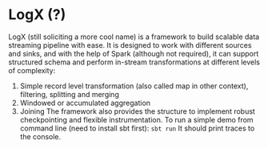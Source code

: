# LogX (?)

LogX (still soliciting a more cool name) is a framework to build scalable data streaming pipeline with ease.
It is designed to work with different sources and sinks, and with the help of Spark (although not required),
it can support structured schema and perform in-stream transformations at different levels of complexity:
 1. Simple record level transformation (also called map in other context), filtering, splitting and merging
 2. Windowed or accumulated aggregation
 3. Joining
The framework also provides the structure to implement robust checkpointing and flexible instrumentation.
To run a simple demo from command line (need to install sbt first):
`sbt run`
It should print traces to the console.